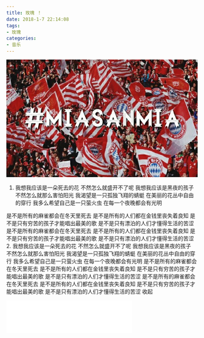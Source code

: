 ```yaml
---
title: 玫瑰 ！
date: 2018-1-7 22:14:08
tags:
- 玫瑰
categories:
- 音乐
---
```


![](https://github.com/zqinsheng/zqinsheng.github.io/blob/master/img/bayern/3.jpg?raw=true)                

1. 我想我应该是一朵死去的花
不然怎么就盛开不了呢
我想我应该是黑夜的孩子
不然怎么就那么害怕阳光
我渴望是一只孤独飞翔的蜻蜓
在美丽的花丛中自由的穿行
我多么希望自己是一只萤火虫
在每一个夜晚都会有光明
<!--more-->
是不是所有的麻雀都会在冬天里死去
是不是所有的人们都在金钱里丧失着良知
是不是只有穷苦的孩子才能唱出最美的歌
是不是只有漂泊的人们才懂得生活的苦涩
是不是所有的麻雀都会在冬天里死去
是不是所有的人们都在金钱里丧失着良知
是不是只有穷苦的孩子才能唱出最美的歌
是不是只有漂泊的人们才懂得生活的苦涩
2. 我想我应该是一朵死去的花
不然怎么就盛开不了呢
我想我应该是黑夜的孩子
不然怎么就那么害怕阳光
我渴望是一只孤独飞翔的蜻蜓
在美丽的花丛中自由的穿行
我多么希望自己是一只萤火虫
在每一个夜晚都会有光明
是不是所有的麻雀都会在冬天里死去
是不是所有的人们都在金钱里丧失着良知
是不是只有穷苦的孩子才能唱出最美的歌
是不是只有漂泊的人们才懂得生活的苦涩
是不是所有的麻雀都会在冬天里死去
是不是所有的人们都在金钱里丧失着良知
是不是只有穷苦的孩子才能唱出最美的歌
是不是只有漂泊的人们才懂得生活的苦涩
收起
<iframe frameborder="no" border="0" marginwidth="0" marginheight="0" width=330 height=86 src="//music.163.com/outchain/player?type=2&id=470699897&auto=1&height=66"></iframe>